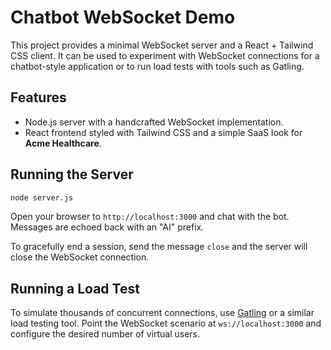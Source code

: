 # Chatbot WebSocket Demo

This project provides a minimal WebSocket server and a React + Tailwind CSS client. It can be used to experiment with WebSocket connections for a chatbot-style application or to run load tests with tools such as Gatling.

## Features

- Node.js server with a handcrafted WebSocket implementation.
- React frontend styled with Tailwind CSS and a simple SaaS look for **Acme Healthcare**.

## Running the Server

```bash
node server.js
```

Open your browser to `http://localhost:3000` and chat with the bot. Messages are echoed back with an "AI" prefix.

To gracefully end a session, send the message `close` and the server will close the WebSocket connection.

## Running a Load Test

To simulate thousands of concurrent connections, use [Gatling](https://gatling.io/) or a similar load testing tool. Point the WebSocket scenario at `ws://localhost:3000` and configure the desired number of virtual users.
